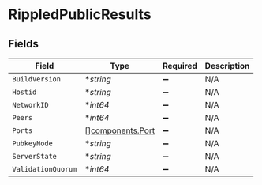 # RippledPublicResults


## Fields

| Field                                                | Type                                                 | Required                                             | Description                                          |
| ---------------------------------------------------- | ---------------------------------------------------- | ---------------------------------------------------- | ---------------------------------------------------- |
| `BuildVersion`                                       | **string*                                            | :heavy_minus_sign:                                   | N/A                                                  |
| `Hostid`                                             | **string*                                            | :heavy_minus_sign:                                   | N/A                                                  |
| `NetworkID`                                          | **int64*                                             | :heavy_minus_sign:                                   | N/A                                                  |
| `Peers`                                              | **int64*                                             | :heavy_minus_sign:                                   | N/A                                                  |
| `Ports`                                              | [][components.Port](../../models/components/port.md) | :heavy_minus_sign:                                   | N/A                                                  |
| `PubkeyNode`                                         | **string*                                            | :heavy_minus_sign:                                   | N/A                                                  |
| `ServerState`                                        | **string*                                            | :heavy_minus_sign:                                   | N/A                                                  |
| `ValidationQuorum`                                   | **int64*                                             | :heavy_minus_sign:                                   | N/A                                                  |